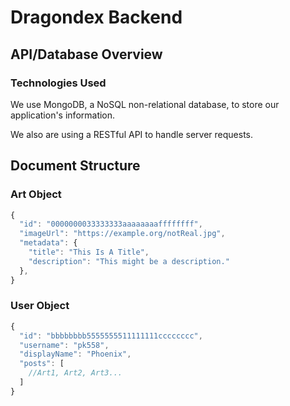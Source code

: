 # Dragondex Backend

## API/Database Overview

### Technologies Used

We use MongoDB, a NoSQL non-relational database, to store our application's information.

We also are using a RESTful API to handle server requests.

## Document Structure

### Art Object

```javascript
{
  "id": "0000000033333333aaaaaaaaffffffff",
  "imageUrl": "https://example.org/notReal.jpg",
  "metadata": {
    "title": "This Is A Title",
    "description": "This might be a description."
  },
}
```

### User Object

```javascript
{
  "id": "bbbbbbbb5555555511111111cccccccc",
  "username": "pk558",
  "displayName": "Phoenix",
  "posts": [
    //Art1, Art2, Art3...
  ]
}
```
